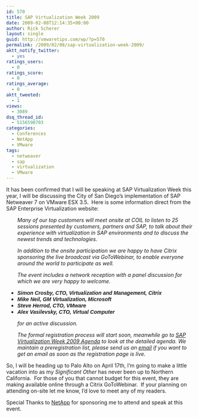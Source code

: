 ```yaml
---
id: 570
title: SAP Virtualization Week 2009
date: 2009-02-08T12:14:35+00:00
author: Rick Scherer
layout: single
guid: http://vmwaretips.com/wp/?p=570
permalink: /2009/02/08/sap-virtualization-week-2009/
aktt_notify_twitter:
  - yes
ratings_users:
  - 0
ratings_score:
  - 0
ratings_average:
  - 0
aktt_tweeted:
  - 1
views:
  - 3089
dsq_thread_id:
  - 5156590703
categories:
  - Conferences
  - NetApp
  - VMware
tags:
  - netweaver
  - sap
  - virtualization
  - VMware
---
```

It has been confirmed that I will be speaking at SAP Virtualization Week this year, I will be discussing the City of San Diego&#8217;s implementation of SAP Netweaver 7 on VMware ESX 3.5.  Here is some information direct from the SAP Enterprise Virtualization website:

<!--more-->

<p style="padding-left: 30px;">
  <em>Many of our top customers will meet onsite at COIL to listen to 25 sessions presented by customers, partners and SAP, to talk about their experience with virtualization in SAP environments and to discuss the newest trends and technologies.</em>
</p>

<p style="padding-left: 30px;">
  <em>In addition to the onsite participation we are happy to have Citrix sponsoring the live broadcast via GoToWebinar, to enable everyone around the world to participate as well.</em>
</p>

<p style="padding-left: 30px;">
  <em>The event includes a network reception with a panel discussion for which we are very happy to welcome.</em>
</p>

<ul style="padding-left: 30px;">
  <li>
    <em><strong><span style="font-family: Arial;">Simon Crosby, CTO, Virtualization and Management, Citrix</span> </strong></em>
  </li>
  <li>
    <em><strong><span style="font-family: Arial;">Mike Neil, GM Virtualization, Microsoft</span> </strong></em>
  </li>
  <li>
    <em><strong><span style="font-family: Arial;">Steve Herrod, CTO, VMware</span> </strong></em>
  </li>
  <li>
    <em><strong><span style="font-family: Arial;">Alex Vasilevsky, CTO, Virtual Computer</span> </strong></em>
  </li>
</ul>

<p style="padding-left: 30px;">
  <em>for an active discussion.</em>
</p>

<p style="padding-left: 30px;">
  <em>The formal registration process will start soon, meanwhile go to </em><a href="https://cw.sdn.sap.com/docs/DOC-47527" target="_blank"><em>SAP Virtualization Week 2009 Agenda</em></a><em> to look at the detailed agenda. We maintain a preregistration list, please send us an </em><a class="jive-link-email-small" href="mailto:roland.wartenberg@sap.com?subject=SAP_Virtualization_Week_2009_Preregistration"><em>email</em></a><em> if you want to get an email as soon as the registration page is live.</em>
</p>

So, I will be heading up to Palo Alto on April 17th, I&#8217;m going to make a little vacation into as my _Significant Other_ has never been up to Northern California.  For those of you that cannot budget for this event, they are making available online through a Citrix GoToWebinar.  If your planning on attending on-site let me know, I&#8217;d love to meet any of my readers.

Special Thanks to <a href="http://www.NetApp.com" target="_blank">NetApp</a> for sponsoring me to attend and speak at this event.